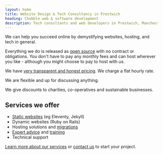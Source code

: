 ```yaml
---
layout: home
title: Website Design & Tech Consultancy in Prestwich
heading: Chobble web & software development
description: Tech consultants and web developers in Prestwich, Manchester
---
```


We can help you succeed online by demystifying websites, hosting, and tech in general.

Everything we do is released as [open source](https://git.chobble.com) with no contract or obligations. You don't have to pay any monthly fees and can host wherever you like - although you might choose to pay to host with us.

We have [very transparent and honest pricing](/prices/). We charge a flat hourly rate.

We are flexible and up for discussing anything.

We give discounts to charities, co-operatives and sustainable businesses.

## Services we offer

- [Static websites](/services/static-websites) (eg Eleventy, Jekyll)
- Dynamic websites (Ruby on Rails)
- Hosting solutions and [migrations](/services/website-migrations/)
- [Expert advice](/services/technical-advice/) and [training](/services/tech-tutoring/)
- Technical support

[Learn more about our services](/services/) or [contact us](/contact/) to start your project.
